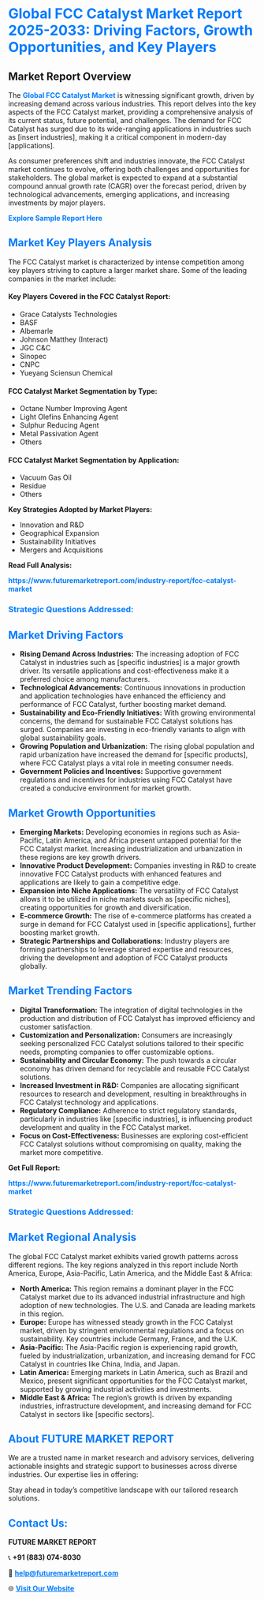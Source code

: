 <h1 style="color: #007BFF;">Global FCC Catalyst Market Report 2025-2033: Driving Factors, Growth Opportunities, and Key Players</h1>

<section id="overview">
<h2>Market Report Overview</h2>
<p>The <a href="https://www.futuremarketreport.com/industry-report/fcc-catalyst-market" style="color: #007BFF; text-decoration: none;"><strong>Global FCC Catalyst Market</strong></a> is witnessing significant growth, driven by increasing demand across various industries. This report delves into the key aspects of the FCC Catalyst market, providing a comprehensive analysis of its current status, future potential, and challenges. The demand for FCC Catalyst has surged due to its wide-ranging applications in industries such as [insert industries], making it a critical component in modern-day [applications].</p>
<p>As consumer preferences shift and industries innovate, the FCC Catalyst market continues to evolve, offering both challenges and opportunities for stakeholders. The global market is expected to expand at a substantial compound annual growth rate (CAGR) over the forecast period, driven by technological advancements, emerging applications, and increasing investments by major players.</p>
</section>

<section id="overview">
<p><a href="https://www.futuremarketreport.com/request-sample/reportId=83673" style="color: #007BFF; text-decoration: none;"><strong>Explore Sample Report Here</strong></a></p>
</section>

<section id="key-players">
<h2 style="color: #007BFF;">Market Key Players Analysis</h2>
<p>The FCC Catalyst market is characterized by intense competition among key players striving to capture a larger market share. Some of the leading companies in the market include:</p>
<h4>Key Players Covered in the FCC Catalyst Report:</h4>
<ul><li>Grace Catalysts Technologies</li><li>BASF</li><li>Albemarle</li><li>Johnson Matthey (Interact)</li><li>JGC C&amp;C</li><li>Sinopec</li><li>CNPC</li><li>Yueyang Sciensun Chemical</li></ul>
<h4>FCC Catalyst Market Segmentation by Type:</h4>
<ul><li>Octane Number Improving Agent</li><li>Light Olefins Enhancing Agent</li><li>Sulphur Reducing Agent</li><li>Metal Passivation Agent</li><li>Others</li></ul>

<h4>FCC Catalyst Market Segmentation by Application:</h4>
<ul><li>Vacuum Gas Oil</li><li>Residue</li><li>Others</li></ul>
<p><strong>Key Strategies Adopted by Market Players:</strong></p>
<ul>
<li>Innovation and R&D</li>
<li>Geographical Expansion</li>
<li>Sustainability Initiatives</li>
<li>Mergers and Acquisitions</li>
</ul>
</section>

<section>
<p><strong>Read Full Analysis: </strong></p><a href="https://www.futuremarketreport.com/industry-report/fcc-catalyst-market" style="color: #007BFF; text-decoration: none;"><strong>https://www.futuremarketreport.com/industry-report/fcc-catalyst-market</strong></a>
<h3 style="color: #007BFF;">Strategic Questions Addressed:</h3>
</section>

<section id="driving-factors">
<h2 style="color: #007BFF;">Market Driving Factors</h2>
<ul>
<li><strong>Rising Demand Across Industries:</strong> The increasing adoption of FCC Catalyst in industries such as [specific industries] is a major growth driver. Its versatile applications and cost-effectiveness make it a preferred choice among manufacturers.</li>
<li><strong>Technological Advancements:</strong> Continuous innovations in production and application technologies have enhanced the efficiency and performance of FCC Catalyst, further boosting market demand.</li>
<li><strong>Sustainability and Eco-Friendly Initiatives:</strong> With growing environmental concerns, the demand for sustainable FCC Catalyst solutions has surged. Companies are investing in eco-friendly variants to align with global sustainability goals.</li>
<li><strong>Growing Population and Urbanization:</strong> The rising global population and rapid urbanization have increased the demand for [specific products], where FCC Catalyst plays a vital role in meeting consumer needs.</li>
<li><strong>Government Policies and Incentives:</strong> Supportive government regulations and incentives for industries using FCC Catalyst have created a conducive environment for market growth.</li>
</ul>
</section>

<section id="growth-opportunities">
<h2 style="color: #007BFF;">Market Growth Opportunities</h2>
<ul>
<li><strong>Emerging Markets:</strong> Developing economies in regions such as Asia-Pacific, Latin America, and Africa present untapped potential for the FCC Catalyst market. Increasing industrialization and urbanization in these regions are key growth drivers.</li>
<li><strong>Innovative Product Development:</strong> Companies investing in R&D to create innovative FCC Catalyst products with enhanced features and applications are likely to gain a competitive edge.</li>
<li><strong>Expansion into Niche Applications:</strong> The versatility of FCC Catalyst allows it to be utilized in niche markets such as [specific niches], creating opportunities for growth and diversification.</li>
<li><strong>E-commerce Growth:</strong> The rise of e-commerce platforms has created a surge in demand for FCC Catalyst used in [specific applications], further boosting market growth.</li>
<li><strong>Strategic Partnerships and Collaborations:</strong> Industry players are forming partnerships to leverage shared expertise and resources, driving the development and adoption of FCC Catalyst products globally.</li>
</ul>
</section>

<section id="trending-factors">
<h2 style="color: #007BFF;">Market Trending Factors</h2>
<ul>
<li><strong>Digital Transformation:</strong> The integration of digital technologies in the production and distribution of FCC Catalyst has improved efficiency and customer satisfaction.</li>
<li><strong>Customization and Personalization:</strong> Consumers are increasingly seeking personalized FCC Catalyst solutions tailored to their specific needs, prompting companies to offer customizable options.</li>
<li><strong>Sustainability and Circular Economy:</strong> The push towards a circular economy has driven demand for recyclable and reusable FCC Catalyst solutions.</li>
<li><strong>Increased Investment in R&D:</strong> Companies are allocating significant resources to research and development, resulting in breakthroughs in FCC Catalyst technology and applications.</li>
<li><strong>Regulatory Compliance:</strong> Adherence to strict regulatory standards, particularly in industries like [specific industries], is influencing product development and quality in the FCC Catalyst market.</li>
<li><strong>Focus on Cost-Effectiveness:</strong> Businesses are exploring cost-efficient FCC Catalyst solutions without compromising on quality, making the market more competitive.</li>
</ul>
</section>

<section>
<p><strong>Get Full Report: </strong></p><a href="https://www.futuremarketreport.com/industry-report/fcc-catalyst-market" style="color: #007BFF; text-decoration: none;"><strong>https://www.futuremarketreport.com/industry-report/fcc-catalyst-market</strong></a>
<h3 style="color: #007BFF;">Strategic Questions Addressed:</h3>
</section>


<section id="regional-analysis">
<h2 style="color: #007BFF;">Market Regional Analysis</h2>
<p>The global FCC Catalyst market exhibits varied growth patterns across different regions. The key regions analyzed in this report include North America, Europe, Asia-Pacific, Latin America, and the Middle East & Africa:</p>
<ul>
<li><strong>North America:</strong> This region remains a dominant player in the FCC Catalyst market due to its advanced industrial infrastructure and high adoption of new technologies. The U.S. and Canada are leading markets in this region.</li>
<li><strong>Europe:</strong> Europe has witnessed steady growth in the FCC Catalyst market, driven by stringent environmental regulations and a focus on sustainability. Key countries include Germany, France, and the U.K.</li>
<li><strong>Asia-Pacific:</strong> The Asia-Pacific region is experiencing rapid growth, fueled by industrialization, urbanization, and increasing demand for FCC Catalyst in countries like China, India, and Japan.</li>
<li><strong>Latin America:</strong> Emerging markets in Latin America, such as Brazil and Mexico, present significant opportunities for the FCC Catalyst market, supported by growing industrial activities and investments.</li>
<li><strong>Middle East & Africa:</strong> The region’s growth is driven by expanding industries, infrastructure development, and increasing demand for FCC Catalyst in sectors like [specific sectors].</li>
</ul>
</section>

<footer>
<h2 style="color: #007BFF;">About FUTURE MARKET REPORT</h2>
<p>We are a trusted name in market research and advisory services, delivering actionable insights and strategic support to businesses across diverse industries. Our expertise lies in offering:</p>

<p>Stay ahead in today’s competitive landscape with our tailored research solutions.</p>

<h2 style="color: #007BFF;">Contact Us:</h2>
<p><strong>FUTURE MARKET REPORT</strong></p>
<p>📞 <strong>+91 (883) 074-8030</strong></p>
<p>📧 <strong><a href="mailto:help@futuremarketreport.com" style="color: #007BFF;">help@futuremarketreport.com</a></strong></p>
<p>🌐 <strong><a href="https://www.futuremarketreport.com/" style="color: #007BFF;">Visit Our Website</a></strong></p>
</footer>